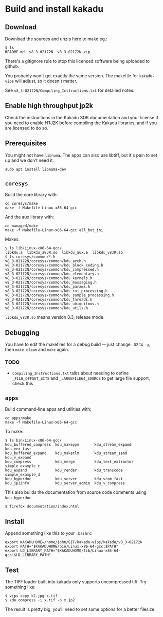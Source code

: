 # Build and install kakadu


## Download

Download the sources and unzip here to make eg.:

```
$ ls
README.md  v8_3-02172N  v8_3-02172N.zip
```

There's a gitignore rule to stop this licenced software being uploaded to
github.

You probably won't get exactly the same version. The makefile for
`kakadu-vips` will adjust, so it doesn't matter.

See `v8_3-02172N/Compiling_Instructions.txt` for detailed notes.

## Enable high throughput jp2k

Check the instructions in the Kakadu SDK documentation and your license if
you need to enable HTJ2K before compiling the Kakadu libraries, and if you
are licensed to do so.

## Prerequisites

You might not have `libnuma`. The apps can also use libtiff, but it's pain
to set up and we don't need it.

```shall
sudo apt install libnuma-dev
```

## `coresys`

Build the core library with:

```shell
cd coresys/make
make -f Makefile-Linux-x86-64-gcc
```

And the aux library with:

```shall
cd managed/make
make -f Makefile-Linux-x86-64-gcc all_but_jni
```

Makes:

```shell
$ ls lib/Linux-x86-64-gcc/
libkdu.a  libkdu_a83R.so  libkdu_aux.a  libkdu_v83R.so
$ ls coresys/common/*.h
v8_3-02172N/coresys/common/kdu_arch.h
v8_3-02172N/coresys/common/kdu_block_coding.h
v8_3-02172N/coresys/common/kdu_compressed.h
v8_3-02172N/coresys/common/kdu_elementary.h
v8_3-02172N/coresys/common/kdu_kernels.h
v8_3-02172N/coresys/common/kdu_messaging.h
v8_3-02172N/coresys/common/kdu_params.h
v8_3-02172N/coresys/common/kdu_roi_processing.h
v8_3-02172N/coresys/common/kdu_sample_processing.h
v8_3-02172N/coresys/common/kdu_threads.h
v8_3-02172N/coresys/common/kdu_ubiquitous.h
v8_3-02172N/coresys/common/kdu_utils.h
```

`libkdu_v83R.so` means version 8.3, release mode.

## Debugging

You have to edit the makefiles for a debug build -- just change `-O2` to `-g`,
then `make clean` and `make` again.

### TODO

- `Compiling_Instructions.txt` talks about needing to define 
  `_FILE_OFFSET_BITS` and `_LARGEFILE64_SOURCE`  to get large file support,
  check this

## `apps`

Build command-line apps and utilities with:

```shell
cd apps/make
make -f Makefile-Linux-x86-64-gcc
```

To make:

```shell
$ ls bin/Linux-x86-64-gcc/
kdu_buffered_compress  kdu_makeppm       kdu_stream_expand   kdu_vex_fast
kdu_buffered_expand    kdu_maketlm       kdu_stream_send     kdu_v_expand
kdu_compress           kdu_merge         kdu_text_extractor  simple_example_c
kdu_expand             kdu_render        kdu_transcode       simple_example_d
kdu_hyperdoc           kdu_server        kdu_vcom_fast
kdu_jp2info            kdu_server_admin  kdu_v_compress
```

This also builds the documentation from source code comments using 
`kdu_hyperdoc`:

```shell
$ firefox documentation/index.html 
```

## Install

Append something like this to your `.bashrc`:

```shell
export KAKADUHOME=/home/john/GIT/kakadu-vips/kakadu/v8_3-02172N
export PATH="$KAKADUHOME/bin/Linux-x86-64-gcc:$PATH"
export LD_LIBRARY_PATH="$KAKADUHOME/lib/Linux-x86-64-gcc:$LD_LIBRARY_PATH"
```

## Test

The TIFF loader built into kakadu only supports uncompressed tiff. Try
something like:

```
$ vips copy k2.jpg x.tif
$ kdu_compress -i x.tif -o x.jp2
```

The result is pretty big, you'll need to set some options for a better
filesize.
